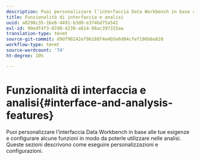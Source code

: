 ```yaml
---
description: Puoi personalizzare l’interfaccia Data Workbench in base alle tue esigenze e configurare alcune funzioni in modo da poterle utilizzare nelle analisi. Queste sezioni descrivono come eseguire personalizzazioni e configurazioni.
title: Funzionalità di interfaccia e analisi
uuid: a0298c35-1be6-4491-b3d0-e374bd75a542
exl-id: 90edf4f3-87d0-4239-a614-98ac397315aa
translation-type: tm+mt
source-git-commit: d9df90242ef96188f4e4b5e6d04cfef196b0a628
workflow-type: tm+mt
source-wordcount: '74'
ht-degree: 10%

---
```


# Funzionalità di interfaccia e analisi{#interface-and-analysis-features}

Puoi personalizzare l’interfaccia Data Workbench in base alle tue esigenze e configurare alcune funzioni in modo da poterle utilizzare nelle analisi. Queste sezioni descrivono come eseguire personalizzazioni e configurazioni.
